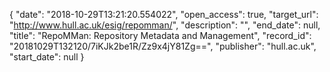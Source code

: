 {
  "date": "2018-10-29T13:21:20.554022", 
  "open_access": true, 
  "target_url": "http://www.hull.ac.uk/esig/repomman/", 
  "description": "", 
  "end_date": null, 
  "title": "RepoMMan: Repository Metadata and Management", 
  "record_id": "20181029T132120/7iKJk2be1R/Zz9x4jY81Zg==", 
  "publisher": "hull.ac.uk", 
  "start_date": null
}

